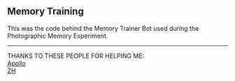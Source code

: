 ## Memory Training
This was the code behind the Memory Trainer Bot used during the Photographic Memory Experiment.

---

THANKS TO THESE PEOPLE FOR HELPING ME:\
[Apollo](https://github.com/Ubuntufanboy)\
[ZH](https://github.com/zen-ham)
